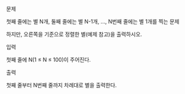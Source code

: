 문제

첫째 줄에는 별 N개, 둘째 줄에는 별 N-1개, ..., N번째 줄에는 별 1개를 찍는 문제

하지만, 오른쪽을 기준으로 정렬한 별(예제 참고)을 출력하시오.

입력

첫째 줄에 N(1 ≤ N ≤ 100)이 주어진다.

출력

첫째 줄부터 N번째 줄까지 차례대로 별을 출력한다.
